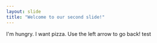 ```yaml
---
layout: slide
title: "Welcome to our second slide!"
---
```

I'm hungry.  I want pizza.
Use the left arrow to go back!
test
